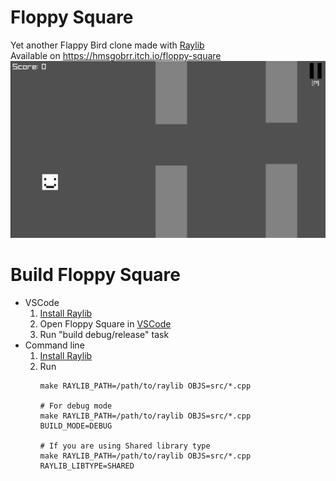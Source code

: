 # Floppy Square
Yet another Flappy Bird clone made with [Raylib](https://www.raylib.com)\
Available on https://hmsgobrr.itch.io/floppy-square
![Screenshot](./Screenshot.png)
# Build Floppy Square
* VSCode
    1. [Install Raylib](https://github.com/raysan5/raylib/wiki)
    2. Open Floppy Square in [VSCode](https://code.visualstudio.com/)
    3. Run "build debug/release" task
* Command line
    1. [Install Raylib](https://github.com/raysan5/raylib/wiki)
    2. Run
        ```
        make RAYLIB_PATH=/path/to/raylib OBJS=src/*.cpp

        # For debug mode
        make RAYLIB_PATH=/path/to/raylib OBJS=src/*.cpp BUILD_MODE=DEBUG
    
        # If you are using Shared library type
        make RAYLIB_PATH=/path/to/raylib OBJS=src/*.cpp RAYLIB_LIBTYPE=SHARED
        ```